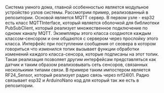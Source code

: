 Система умного дома, главной особенностью является модульное устройство узлов системы. Рассмотрим пример, реализованный в репозитории. Основой является MQTT сервер.
В первом узле - esp32 есть класс MQTTInterface, который является оболочкой для библиотеки PubSubClient, который реализует множественное подключение по одномк каналу
MQTT. Экземпляры этого класса создаются каждым классом-сенсором и они общаются с сервером через прослойку этого класса. Интерфейс при поступлении сообщения от сеовера
в котором говориться что изменился топик вызывает функции обработки изменений каждого класса-сенсора, которые подписаны на этот топик. Такая реализация 
позволяет другим интерфейсам представляться как датчик и таким образом реализовывать сеть сенсоров, связанных несколькими типами связи. В примере таким импостером
является RF24_Sensor, который реализует радио связь через nrf24l01. Радио связывает esp32 и ArduinoNano код для который так же есть в репозитории.
